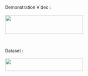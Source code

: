 


Demonstration Video : 
<br>
<br>
<a href="https://youtu.be/rwVtMfqS9XE">
    <img src="https://cdn.icon-icons.com/icons2/2530/PNG/512/youtube_button_icon_151827.png" style="width: 250px; height: 60px;"></img>
</a>

<br>


Dataset :
<br>
<br>
<a href="https://universe.roboflow.com/abby/cars-ggvem">
    <img src="https://app.roboflow.com/images/download-dataset-badge.svg" style="width: 250px; height: 40px;"></img>
</a>


